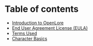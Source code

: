 # Table of contents

* [Introduction to OpenLore](README.md)
* [End User Agreement License \(EULA\)](end-user-agreement.md)
* [Terms Used](terms-to-understand.md)
* [Character Basics](character-basics.md)

